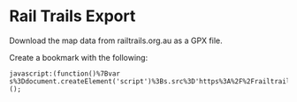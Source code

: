 # Rail Trails Export
Download the map data from railtrails.org.au as a GPX file.

Create a bookmark with the following:
```
javascript:(function()%7Bvar s%3Ddocument.createElement('script')%3Bs.src%3D'https%3A%2F%2Frailtrails.luenwarneke.com%2Fmaptogpx.js'%3Bdocument.body.appendChild(s)%7D)();
```
